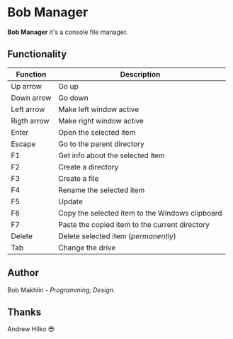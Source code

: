 # Bob Manager
**Bob Manager** it's a console file manager. 
## Functionality
Function | Description
---------|------------
Up arrow | Go up
Down arrow | Go down
Left arrow | Make left window active
Rigth arrow | Make right window active
Enter | Open the selected item
Escape | Go to the parent directory
F1 | Get info about the selected item
F2 | Create a directory
F3 | Create a file
F4 | Rename the selected item
F5 | Update
F6 | Copy the selected item to the Windows clipboard
F7 | Paste the copied item to the current directory
Delete | Delete selected item (*permanently*) 
Tab | Change the drive
## Author
Bob Makhlin - *Programming, Design*.
## Thanks
Andrew Hilko :sunglasses:
